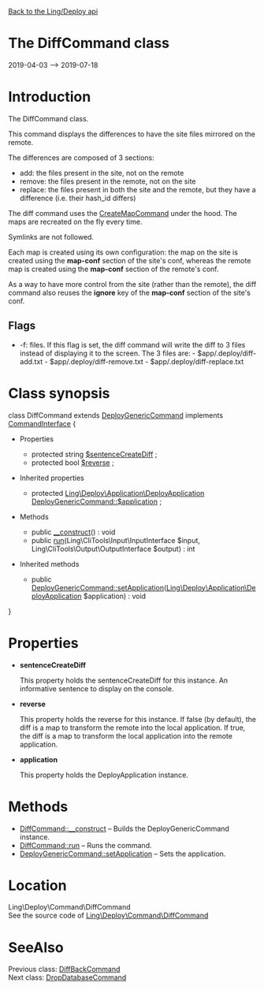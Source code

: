 [Back to the Ling/Deploy api](https://github.com/lingtalfi/Deploy/blob/master/doc/api/Ling/Deploy.md)



The DiffCommand class
================
2019-04-03 --> 2019-07-18






Introduction
============

The DiffCommand class.

This command displays the differences to have the site files mirrored on the remote.

The differences are composed of 3 sections:

- add: the files present in the site, not on the remote
- remove: the files present in the remote, not on the site
- replace: the files present in both the site and the remote, but they have a difference (i.e. their hash_id differs)


The diff command uses the [CreateMapCommand](https://github.com/lingtalfi/Deploy/blob/master/doc/api/Ling/Deploy/Command/CreateMapCommand.md) under the hood.
The maps are recreated on the fly every time.

Symlinks are not followed.

Each map is created using its own configuration: the map on the site is created using the **map-conf** section of the site's conf,
whereas the remote map is created using the **map-conf** section of the remote's conf.

As a way to have more control from the site (rather than the remote), the diff command also reuses the
**ignore** key of the **map-conf** section of the site's conf.





Flags
------------
- -f: files. If this flag is set, the diff command will write the diff to 3 files instead of displaying it
         to the screen. The 3 files are:
             - $app/.deploy/diff-add.txt
             - $app/.deploy/diff-remove.txt
             - $app/.deploy/diff-replace.txt



Class synopsis
==============


class <span class="pl-k">DiffCommand</span> extends [DeployGenericCommand](https://github.com/lingtalfi/Deploy/blob/master/doc/api/Ling/Deploy/Command/DeployGenericCommand.md) implements [CommandInterface](https://github.com/lingtalfi/CliTools/blob/master/doc/api/Ling/CliTools/Command/CommandInterface.md) {

- Properties
    - protected string [$sentenceCreateDiff](#property-sentenceCreateDiff) ;
    - protected bool [$reverse](#property-reverse) ;

- Inherited properties
    - protected [Ling\Deploy\Application\DeployApplication](https://github.com/lingtalfi/Deploy/blob/master/doc/api/Ling/Deploy/Application/DeployApplication.md) [DeployGenericCommand::$application](#property-application) ;

- Methods
    - public [__construct](https://github.com/lingtalfi/Deploy/blob/master/doc/api/Ling/Deploy/Command/DiffCommand/__construct.md)() : void
    - public [run](https://github.com/lingtalfi/Deploy/blob/master/doc/api/Ling/Deploy/Command/DiffCommand/run.md)(Ling\CliTools\Input\InputInterface $input, Ling\CliTools\Output\OutputInterface $output) : int

- Inherited methods
    - public [DeployGenericCommand::setApplication](https://github.com/lingtalfi/Deploy/blob/master/doc/api/Ling/Deploy/Command/DeployGenericCommand/setApplication.md)([Ling\Deploy\Application\DeployApplication](https://github.com/lingtalfi/Deploy/blob/master/doc/api/Ling/Deploy/Application/DeployApplication.md) $application) : void

}




Properties
=============

- <span id="property-sentenceCreateDiff"><b>sentenceCreateDiff</b></span>

    This property holds the sentenceCreateDiff for this instance.
    An informative sentence to display on the console.
    
    

- <span id="property-reverse"><b>reverse</b></span>

    This property holds the reverse for this instance.
    If false (by default), the diff is a map to transform the remote into the local application.
    If true, the diff is a map to transform the local application into the remote application.
    
    

- <span id="property-application"><b>application</b></span>

    This property holds the DeployApplication instance.
    
    



Methods
==============

- [DiffCommand::__construct](https://github.com/lingtalfi/Deploy/blob/master/doc/api/Ling/Deploy/Command/DiffCommand/__construct.md) &ndash; Builds the DeployGenericCommand instance.
- [DiffCommand::run](https://github.com/lingtalfi/Deploy/blob/master/doc/api/Ling/Deploy/Command/DiffCommand/run.md) &ndash; Runs the command.
- [DeployGenericCommand::setApplication](https://github.com/lingtalfi/Deploy/blob/master/doc/api/Ling/Deploy/Command/DeployGenericCommand/setApplication.md) &ndash; Sets the application.





Location
=============
Ling\Deploy\Command\DiffCommand<br>
See the source code of [Ling\Deploy\Command\DiffCommand](https://github.com/lingtalfi/Deploy/blob/master/Command/DiffCommand.php)



SeeAlso
==============
Previous class: [DiffBackCommand](https://github.com/lingtalfi/Deploy/blob/master/doc/api/Ling/Deploy/Command/DiffBackCommand.md)<br>Next class: [DropDatabaseCommand](https://github.com/lingtalfi/Deploy/blob/master/doc/api/Ling/Deploy/Command/DropDatabaseCommand.md)<br>
